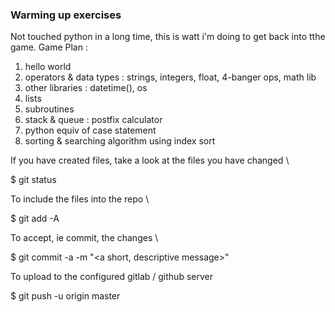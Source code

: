 ### Warming up exercises

Not touched python in a long time, this is watt i'm doing to get back into tthe game. Game Plan :
1. hello world
2. operators & data types : strings, integers, float, 4-banger ops, math lib
3. other libraries : datetime(), os
4. lists
5. subroutines
6. stack & queue : postfix calculator 
7. python equiv of case statement
8. sorting & searching algorithm using index sort

If you have created files, take a look at the files you have changed \

$ git status

To include the files into the repo \

$ git add -A

To accept, ie commit, the changes \

$ git commit -a -m "<a short, descriptive message>"

To upload to the configured gitlab / github server

$ git push -u origin master
